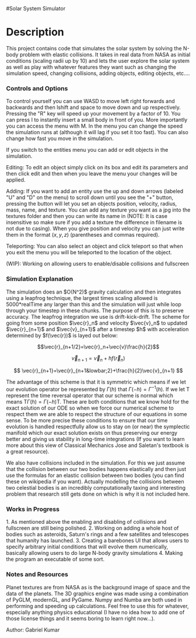 #Solar System Simulator
<h1>Description</h1>
This project contains code that simulates the solar system by solving the N-body problem with elastic collisions. It takes in real data from NASA as initial conditions (scaling radii up by 10) and lets the user explore the solar system as well as play with whatever features they want such as changing the simulation speed, changing collisions, adding objects, editing objects, etc.... 

<h3>Controls and Options</h3>
To control yourself you can use WASD to move left right forwards and backwards and then lshift and space to move down and up respectively. Pressing the "R" key will speed up your movement by a factor of 10. You can press I to instantly insert a small body in front of you. More importantly you can access the menu with M. In the menu you can change the speed the simulation runs at (although it will lag if you set it too fast). You can also change how fast you move in the simulation. 

If you switch to the entities menu you can add or edit objects in the simulation.

Editing: To edit an object simply click on its box and edit its parameters and then click edit and then when you leave the menu your changes will be applied.

Adding: If you want to add an entity use the up and down arrows (labeled "U" and "D" on the menu) to scroll down until you see the "+" button, pressing the button will let you set an objects position, velocity, radius, mass, name, and texture. You can add any texture you want as a jpg into the textures folder and then you can write its name in (NOTE: It is case insensitive so make sure if you add a texture the difference in filename is not due to casing). When you give position and velocity you can just write them in the format $(x,y,z)$ (parentheses and commas required). 

Teleporting: You can also select an object and click teleport so that when you exit the menu you will be teleported to the location of the object. 

(WIP): Working on allowing users to enable/disable collisions and fullscreen

<h3>Simulation Explanation</h3>
The simulation does an $O(N^2)$ gravity calculation and then integrates using a leapfrog technique, the largest times scaling allowed is 5000*realTime any larger than this and the simulation will just while loop through your timestep in these chunks. The purpose of this is to preserve accuracy. The leapfrog integration we use is drift-kick-drift. The scheme for going from some position $\vec{r}_n$ and velocity $\vec{v}_n$ to updated $\vec{r}_{n+1}$ and $\vec{v}_{n+1}$ after a timestep $h$ with acceleration determined by $f(\vec{r})$ is layed out below: 

$$\vec{r}_{n+1/2}=\vec{r}_n+\vec{v}\frac{h}{2}$$

$$\vec{v}_{n+1}=\vec{v}_n+hf(\vec{r}_n)$$

$$
\vec{r}_{n+1}=\vec{r}_{n+1&lowbar;2}+\frac{h}{2}\vec{v}_{n+1}
$$

The advantage of this scheme is that it is symmetric which means if we let our evolution operator be represented by $\Gamma(h)$ that $\Gamma(-h)=\Gamma^{-1}(h)$. If we let $\mathrm{T}$ represent the time reversal operator that our scheme is normal which means $\mathrm{T}\Gamma(h)=\Gamma(-h)\mathrm{T}$. These are both conditions that we know hold for the exact solution of our ODE so when we force our numerical scheme to respect them we are able to respect the structure of our equations in some sense. To be more precise these conditions to ensure that our time evolution is handled respectfully allow us to stay on (or near) the symplectic manifold which our exact solution exists on thus preserving our energy better and giving us stability in long-time integrations (If you want to learn more about this view of Classical Mechanics Jose and Saletan's textbook is a great resource).

We also have collisions included in the simulation. For this we just assume that the collision between our two bodies happens elastically and then just use the formulas for an elastic collision between two bodies (you can find these on wikipedia if you want). Actually modelling the collisions between two celestial bodies is an incredibly computationally taxing and interesting problem that research still gets done on which is why it is not included here.

<h3>Works in Progress</h3>
1. As mentioned above the enabling and disabling of collisions and fullscreen are still being polished. 
2. Working on adding a whole host of bodies such as asteroids, Saturn's rings and a few satellites and telescopes that humanity has launched.
3. Creating a barebones UI that allows users to specify arbitrary initial conditions that will evolve them numerically, basically allowing users to do large N-body gravity simulations
4. Making the program an executable of some sort.

<h3>Notes and Resources</h3>
Planet textures are from NASA as is the background image of space and the data of the planets. The 3D graphics engine was made using a combination of PyGLM, modernGL, and PyGame. Numpy and Numba are both used in performing and speeding up calculations. Feel free to use this for whatever, especially anything physics educational (I have no idea how to add one of those license things and it seems boring to learn right now...). 

Author: Gabriel Kumar
